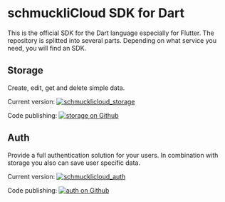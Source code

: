 # schmuckliCloud SDK for Dart
This is the official SDK for the Dart language especially for Flutter.
The repository is splitted into several parts. Depending on what service you need, you will find an SDK.

## Storage
Create, edit, get and delete simple data.

Current version:
[![schmucklicloud_storage](https://img.shields.io/pub/v/schmucklicloud_storage.svg)](https://pub.dev/packages/schmucklicloud_storage)

Code publishing:
[![storage on Github](https://github.com/julianschmuckli/schmucklicloud_sdk_dart/workflows/Publish%20storage%20to%20pub.dev/badge.svg)](https://github.com/julianschmuckli/schmucklicloud_sdk_dart/tree/master/storage)


## Auth
Provide a full authentication solution for your users. In combination with storage you also can save user specific data.

Current version:
[![schmucklicloud_auth](https://img.shields.io/pub/v/schmucklicloud_auth.svg)](https://pub.dev/packages/schmucklicloud_auth)

Code publishing:
[![auth on Github](https://github.com/julianschmuckli/schmucklicloud_sdk_dart/workflows/Publish%20auth%20to%20pub.dev/badge.svg)](https://github.com/julianschmuckli/schmucklicloud_sdk_dart/tree/master/auth)
